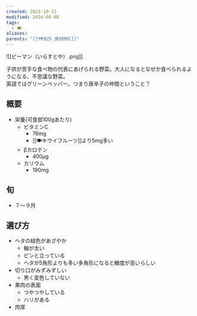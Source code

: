 ```yaml
---
created: 2023-10-12
modified: 2024-08-08
tags:
  - 🍽️
aliases: 
parents: "[[🗺️025_食材MOC]]"
---
```

![[ピーマン（いらすとや）.png]]

子供が苦手な食べ物の代表にあげられる野菜。大人になるとなぜか食べられるようになる、不思議な野菜。  
英語ではグリーンペッパー。つまり唐辛子の仲間ということ？

## 概要
- 栄養(可食部100gあたり)
	- ビタミンC
		- 76mg
		- [[🍽️キウイフルーツ]]より5mg多い
	- βカロテン
		- 400μg
	- カリウム
		- 190mg

## 旬
- ７～９月

## 選び方 
- ヘタの緑色があざやか
	- 軸が太い
	- ピンと立っている
	- ヘタが5角形よりも多い多角形になると糖度が高いらしい
- 切り口がみずみずしい
	- 黒く変色していない
- 果肉の表面 
	- つやつやしている
	- ハリがある
- 肉厚